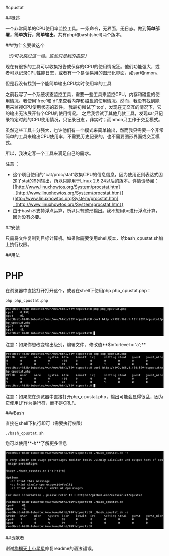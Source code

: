 #cpustat

##概述

一个非常简单的CPU使用率监控工具。一条命令，无界面，无日志。做到**简单部署，简单执行，简单输出**。共有php和bash(shell)两个版本。

###为什么要做这个

_（你可以跳过这一段。这些只是我的抱怨）_

现在有很多的工具可以收集报告或保存的CPU的使用情况狂。他们功能强大，或者可以记录CPU性能日志，或者有一个易读易用的图形化界面，如sar和nmon。

但是我没有找到一个能简单输出CPU实时使用率的工具

之前我写了一个系统状态监控工具，需要一些工具来监控CPU，内存和磁盘的使用情况。我使用'free'和'df'来查看内存和磁盘的使用情况。然而，我没有找到能用来监视CPU使用状态的软件。
我最初尝试了'top'，发现在无交互的情况下，它的输出无法展开各个CPU的使用情况。
之后我尝试了其他几款工具，发现sar只记录特定时刻的CPU使用情况，只记录日志，非实时；而nmon只工作于交互模式。

虽然这些工具十分强大，也许他们有一个模式来简单输出，然而我只需要一个非常简单的工具来输出CPU使用率，不需要历史记录的，也不需要图形界面或交互模式。

所以，我决定写一个工具来满足自己的需求。

注意 ：
- 这个项目使用的"cat/proc/stat"收集CPU的信息信息，因为使用正则表达式固定了stat的9列输出，所以只能用于Linux 2.6.24以后的版本。详情请参阅：[[http://www.linuxhowtos.org/System/procstat.htm]（http://www.linuxhowtos.org/System/procstat.htm）](http://www.linuxhowtos.org/System/procstat.htm]（http://www.linuxhowtos.org/System/procstat.htm）)
- 由于bash不支持浮点运算，所以只有整形输出。我不想用bc进行浮点计算，因为没有必要。

##安装

只需将文件复制到目标计算机。如果你需要使用shell版本，给bash_cpustat.sh加上执行权限。

##用法

# PHP
在浏览器中直接打开打开这个，或者在shell下使用php php_cpustat.php：

```
php php_cpustat.php
```

![php_cpustat.php level=s](https://raw.githubusercontent.com/catscarlet/cpustat/master/snapshot/php_cpustat_s.png)

注意：如果你想改变输出级别，编辑文件，修改值**$inforlevel = 'a';**

![php_cpustat.php level=a](https://raw.githubusercontent.com/catscarlet/cpustat/master/snapshot/php_cpustat_a.png)

注意：如果您在浏览器中直接打开php_cpustat.php，输出可能会显得很乱，因为它使用LF作为换行符，而不是CRLF。

###Bash

直接在shell下执行即可（需要执行权限）

```
./bash_cpustat.sh
```

您可以使用**_-h_**了解更多信息

![bash_cpustat.sh](https://raw.githubusercontent.com/catscarlet/cpustat/master/snapshot/bash_cpustat.png)

##贡献者

谢谢[梅桐天土小星星](http://weibo.com/p/1005051861229632)修复readme的语法错误。
